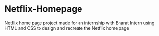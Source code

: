 # Netflix-Homepage
Netflix home page project made for an internship with Bharat Intern using HTML and CSS to design and recreate the Netflix home page
